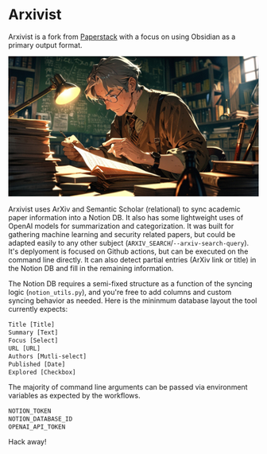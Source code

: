 # Arxivist

Arxivist is a fork from [Paperstack](https://github.com/dreadnode/paperstack) with a focus on using Obsidian as a primary output format.

![Arxivist](arxivist.jpg)

Arxivist uses ArXiv and Semantic Scholar (relational) to sync academic paper information into a Notion DB. It also has some lightweight uses of OpenAI models for summarization and categorization. It was built for gathering machine learning and security related papers, but could be adapted easily to any other subject (`ARXIV_SEARCH`/`--arxiv-search-query`). It's deplyoment is focused on Github actions, but can be executed on the command line directly. It can also detect partial entries (ArXiv link or title) in the Notion DB and fill in the remaining information.

The Notion DB requires a semi-fixed structure as a function of the syncing logic (`notion_utils.py`), and you're free to add columns and custom syncing behavior as needed. Here is the mininmum database layout the tool currently expects:


```
Title [Title]
Summary [Text]
Focus [Select]
URL [URL]
Authors [Mutli-select]
Published [Date]
Explored [Checkbox]
```

The majority of command line arguments can be passed via environment variables as expected by the workflows.

```
NOTION_TOKEN
NOTION_DATABASE_ID
OPENAI_API_TOKEN
```

Hack away!
